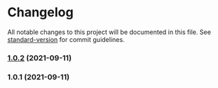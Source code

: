 # Changelog

All notable changes to this project will be documented in this file. See [standard-version](https://github.com/conventional-changelog/standard-version) for commit guidelines.

### [1.0.2](https://github.com/shahidcodes/nxr/compare/v1.0.1...v1.0.2) (2021-09-11)

### 1.0.1 (2021-09-11)
